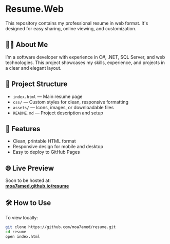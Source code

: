 # Resume.Web

This repository contains my professional resume in web format. It's designed for easy sharing, online viewing, and customization.

## 👨‍💻 About Me

I’m a software developer with experience in C#, .NET, SQL Server, and web technologies. This project showcases my skills, experience, and projects in a clear and elegant layout.

## 📁 Project Structure

- `index.html` — Main resume page
- `css/` — Custom styles for clean, responsive formatting
- `assets/` — Icons, images, or downloadable files
- `README.md` — Project description and setup

## 🚀 Features

- Clean, printable HTML format
- Responsive design for mobile and desktop
- Easy to deploy to GitHub Pages

## 🌐 Live Preview

Soon to be hosted at:  
**[moa7amed.github.io/resume](https://moa7amed.github.io/resume)**

## 🛠 How to Use

To view locally:

```bash
git clone https://github.com/moa7amed/resume.git
cd resume
open index.html
